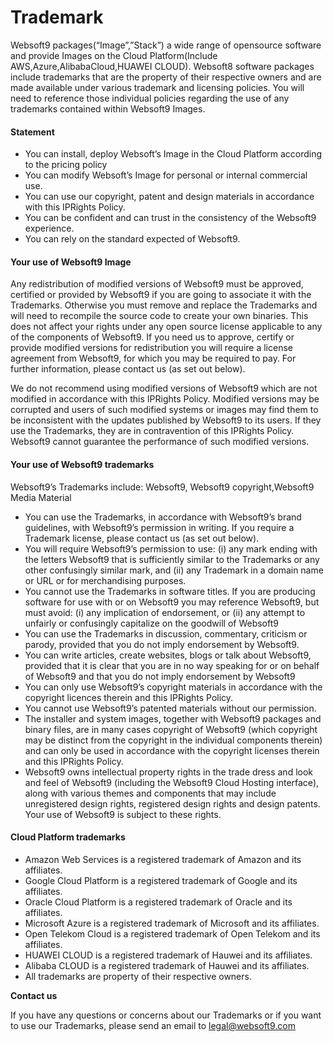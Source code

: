 # Trademark

Websoft9 packages(“Image”,”Stack”) a wide range of opensource software and provide Images on the Cloud Platform(Include AWS,Azure,AlibabaCloud,HUAWEI CLOUD). Websoft8 software packages include trademarks that are the property of their respective owners and are made available under various trademark and licensing policies. You will need to reference those individual policies regarding the use of any trademarks contained within Websoft9 Images.



#### Statement

- You can install, deploy Websoft’s Image in the Cloud Platform according to the pricing policy
- You can modify Websoft’s Image for personal or internal commercial use.
- You can use our copyright, patent and design materials in accordance with this IPRights Policy.
- You can be confident and can trust in the consistency of the Websoft9 experience.
- You can rely on the standard expected of Websoft9.

#### Your use of  Websoft9 Image

Any redistribution of modified versions of Websoft9 must be approved, certified or provided by Websoft9 if you are going to associate it with the Trademarks. Otherwise you must remove and replace the Trademarks and will need to recompile the source code to create your own binaries. This does not affect your rights under any open source license applicable to any of the components of Websoft9. If you need us to approve, certify or provide modified versions for redistribution you will require a license agreement from Websoft9, for which you may be required to pay. For further information, please contact us (as set out below).

We do not recommend using modified versions of Websoft9 which are not modified in accordance with this IPRights Policy. Modified versions may be corrupted and users of such modified systems or images may find them to be inconsistent with the updates published by Websoft9 to its users. If they use the Trademarks, they are in contravention of this IPRights Policy. Websoft9 cannot guarantee the performance of such modified versions.

#### Your use of Websoft9 trademarks

Websoft9’s Trademarks include: Websoft9, Websoft9 copyright,Websoft9 Media Material

- You can use the Trademarks, in accordance with Websoft9’s brand guidelines, with Websoft9’s permission in writing. If you require a Trademark license, please contact us (as set out below).
- You will require Websoft9’s permission to use: (i) any mark ending with the letters Websoft9 that is sufficiently similar to the Trademarks or any other confusingly similar mark, and (ii) any Trademark in a domain name or URL or for merchandising purposes.
- You cannot use the Trademarks in software titles. If you are producing software for use with or on Websoft9 you may reference Websoft9, but must avoid: (i) any implication of endorsement, or (ii) any attempt to unfairly or confusingly capitalize on the goodwill of Websoft9
- You can use the Trademarks in discussion, commentary, criticism or parody, provided that you do not imply endorsement by Websoft9.
- You can write articles, create websites, blogs or talk about Websoft9, provided that it is clear that you are in no way speaking for or on behalf of Websoft9 and that you do not imply endorsement by Websoft9
- You can only use Websoft9’s copyright materials in accordance with the copyright licences therein and this IPRights Policy.
- You cannot use Websoft9’s patented materials without our permission.
- The installer and system images, together with Websoft9 packages and binary files, are in many cases copyright of Websoft9 (which copyright may be distinct from the copyright in the individual components therein) and can only be used in accordance with the copyright licenses therein and this IPRights Policy.
- Websoft9 owns intellectual property rights in the trade dress and look and feel of Websoft9 (including the Websoft9 Cloud Hosting interface), along with various themes and components that may include unregistered design rights, registered design rights and design patents. Your use of Websoft9 is subject to these rights.



#### Cloud Platform trademarks

- Amazon Web Services is a registered trademark of Amazon and its affiliates.
- Google Cloud Platform is a registered trademark of Google and its affiliates.
- Oracle Cloud Platform is a registered trademark of Oracle and its affiliates.
- Microsoft Azure is a registered trademark of Microsoft and its affiliates.
- Open Telekom Cloud is a registered trademark of Open Telekom and its affiliates.
- HUAWEI CLOUD is a registered trademark of Hauwei and its affiliates.
- Alibaba CLOUD is a registered trademark of Hauwei and its affiliates.
- All trademarks are property of their respective owners.

**Contact us**

If you have any questions or concerns about our Trademarks or if you want to use our Trademarks, please send an email to legal@websoft9.com